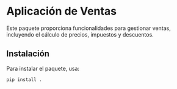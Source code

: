 # Aplicación de Ventas

Este paquete proporciona funcionalidades para gestionar ventas, incluyendo el cálculo de precios, impuestos y descuentos.

## Instalación

Para instalar el paquete, usa:

```bash
pip install .
